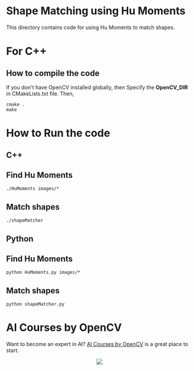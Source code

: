 # Shape Matching using Hu Moments

This directory contains code for using Hu Moments to match shapes.

# For C++

## How to compile the code

If you don't have OpenCV installed globally, then Specify the **OpenCV_DIR** in
CMakeLists.txt file. Then,

```
cmake .
make
```

# How to Run the code

## C++

## Find Hu Moments

```
./HuMoments images/*
```

## Match shapes

```
./shapeMatcher
```

## Python

## Find Hu Moments

```
python HuMoments.py images/*
```

## Match shapes

```
python shapeMatcher.py
```

# AI Courses by OpenCV

Want to become an expert in AI?
[AI Courses by OpenCV](https://opencv.org/courses/) is a great place to start.

<a href="https://opencv.org/courses/">
<p align="center">
<img src="https://www.learnopencv.com/wp-content/uploads/2020/04/AI-Courses-By-OpenCV-Github.png">
</p>
</a>
